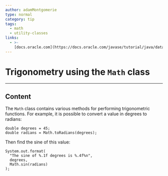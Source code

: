 ```yaml
---
author: adamMontgomerie
type: normal
category: tip
tags:
  - math
  - utility-classes
links:
  - >-
    [docs.oracle.com](https://docs.oracle.com/javase/tutorial/java/data/beyondmath.html){website}
---
```


# Trigonometry using the `Math` class


---

## Content

The `Math` class contains various methods for performing trigonometric functions. For example, it is possible to convert a value in degrees to radians:

```plain-text
double degrees = 45;
double radians = Math.toRadians(degrees);
```

Then find the sine of this value:

```plain-text
System.out.format(
  "The sine of %.1f degrees is %.4f%n",
  degrees, 
  Math.sin(radians)
);
```
